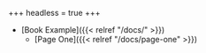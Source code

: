 +++
headless = true
+++

- [Book Example]({{< relref "/docs/" >}})
  - [Page One]({{< relref "/docs/page-one" >}})
  
